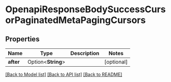 # OpenapiResponseBodySuccessCursorPaginatedMetaPagingCursors

## Properties

Name | Type | Description | Notes
------------ | ------------- | ------------- | -------------
**after** | Option<**String**> |  | [optional]

[[Back to Model list]](../README.md#documentation-for-models) [[Back to API list]](../README.md#documentation-for-api-endpoints) [[Back to README]](../README.md)


